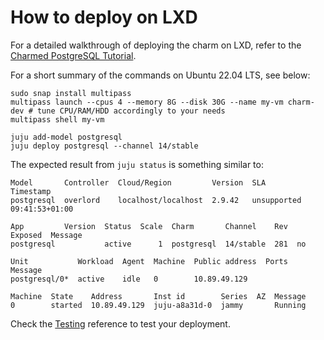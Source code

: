 # How to deploy on LXD

For a detailed walkthrough of deploying the charm on LXD, refer to the [Charmed PostgreSQL Tutorial](/t/9707).

For a short summary of the commands on Ubuntu 22.04 LTS, see below:
```shell
sudo snap install multipass
multipass launch --cpus 4 --memory 8G --disk 30G --name my-vm charm-dev # tune CPU/RAM/HDD accordingly to your needs
multipass shell my-vm

juju add-model postgresql
juju deploy postgresql --channel 14/stable
```

The expected result from `juju status` is something similar to:
```shell
Model       Controller  Cloud/Region         Version  SLA          Timestamp
postgresql  overlord    localhost/localhost  2.9.42   unsupported  09:41:53+01:00

App         Version  Status  Scale  Charm       Channel    Rev  Exposed  Message
postgresql           active      1  postgresql  14/stable  281  no       

Unit           Workload  Agent  Machine  Public address  Ports  Message
postgresql/0*  active    idle   0        10.89.49.129           

Machine  State    Address       Inst id        Series  AZ  Message
0        started  10.89.49.129  juju-a8a31d-0  jammy       Running
```

Check the [Testing](/t/11773) reference to test your deployment.